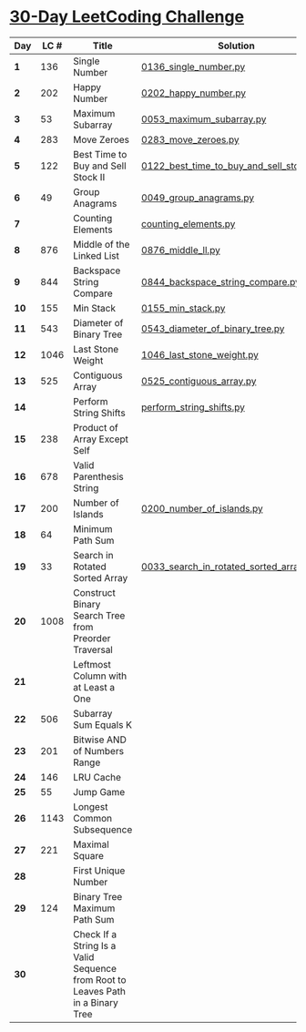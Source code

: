 # [30-Day LeetCoding Challenge](LeetCode/https://leetcode.com/explore/other/card/30-day-leetcoding-challenge/)

|Day|LC #|Title|Solution|
|-|-|-|-|
| **1** | 136 | Single Number | [0136_single_number.py](LeetCode/0136_single_number.py) |
| **2** | 202 | Happy Number | [0202_happy_number.py](LeetCode/0202_happy_number.py) |
| **3** | 53 | Maximum Subarray | [0053_maximum_subarray.py](LeetCode/0053_maximum_subarray.py) |
| **4** | 283 | Move Zeroes | [0283_move_zeroes.py](LeetCode/0283_move_zeroes.py) |
| **5** | 122 | Best Time to Buy and Sell Stock II | [0122_best_time_to_buy_and_sell_stock_ii.py](LeetCode/0122_best_time_to_buy_and_sell_stock_ii.py) |
| **6** | 49 | Group Anagrams | [0049_group_anagrams.py](LeetCode/0049_group_anagrams.py) |
| **7** | | Counting Elements | [counting_elements.py](LeetCode/counting_elements.py) |
| **8** | 876 | Middle of the Linked List | [0876_middle_ll.py](LeetCode/0876_middle_ll.py) |
| **9** | 844 | Backspace String Compare | [0844_backspace_string_compare.py](LeetCode/0844_backspace_string_compare.py) |
| **10** | 155 | Min Stack | [0155_min_stack.py](LeetCode/0155_min_stack.py) |
| **11** | 543 | Diameter of Binary Tree | [0543_diameter_of_binary_tree.py](LeetCode/0543_diameter_of_binary_tree.py) |
| **12** | 1046 | Last Stone Weight | [1046_last_stone_weight.py](LeetCode/1046_last_stone_weight.py) |
| **13** | 525 | Contiguous Array | [0525_contiguous_array.py](LeetCode/0525_contiguous_array.py) |
| **14** | | Perform String Shifts | [perform_string_shifts.py](LeetCode/perform_string_shifts.py) | 
| **15** | 238 | Product of Array Except Self | |
| **16** | 678 | Valid Parenthesis String | |
| **17** | 200 | Number of Islands | [0200_number_of_islands.py](LeetCode/0200_number_of_islands.py) |
| **18** | 64 | Minimum Path Sum | |
| **19** | 33 | Search in Rotated Sorted Array | [0033_search_in_rotated_sorted_array.py](LeetCode/0033_search_in_rotated_sorted_array.py) |
| **20** | 1008 | Construct Binary Search Tree from Preorder Traversal | |
| **21** | | Leftmost Column with at Least a One | |
| **22** | 506 | Subarray Sum Equals K | |
| **23** | 201 | Bitwise AND of Numbers Range | |
| **24** | 146 | LRU Cache | |
| **25** | 55 | Jump Game | |
| **26** | 1143 | Longest Common Subsequence | |
| **27** | 221 | Maximal Square | |
| **28** | | First Unique Number | |
| **29** | 124 | Binary Tree Maximum Path Sum | |
| **30** | | Check If a String Is a Valid Sequence from Root to Leaves Path in a Binary Tree | |